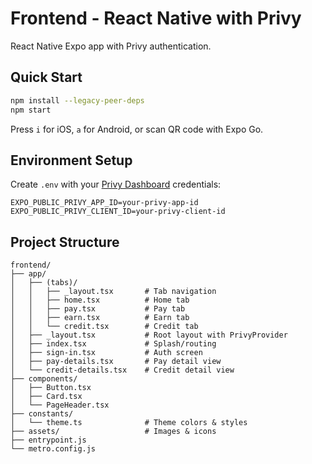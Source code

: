 # Frontend - React Native with Privy

React Native Expo app with Privy authentication.

## Quick Start

```bash
npm install --legacy-peer-deps
npm start
```

Press `i` for iOS, `a` for Android, or scan QR code with Expo Go.

## Environment Setup

Create `.env` with your [Privy Dashboard](https://dashboard.privy.io) credentials:

```
EXPO_PUBLIC_PRIVY_APP_ID=your-privy-app-id
EXPO_PUBLIC_PRIVY_CLIENT_ID=your-privy-client-id
```

## Project Structure

```
frontend/
├── app/
│   ├── (tabs)/
│   │   ├── _layout.tsx       # Tab navigation
│   │   ├── home.tsx          # Home tab
│   │   ├── pay.tsx           # Pay tab
│   │   ├── earn.tsx          # Earn tab
│   │   └── credit.tsx        # Credit tab
│   ├── _layout.tsx           # Root layout with PrivyProvider
│   ├── index.tsx             # Splash/routing
│   ├── sign-in.tsx           # Auth screen
│   ├── pay-details.tsx       # Pay detail view
│   └── credit-details.tsx    # Credit detail view
├── components/
│   ├── Button.tsx
│   ├── Card.tsx
│   └── PageHeader.tsx
├── constants/
│   └── theme.ts              # Theme colors & styles
├── assets/                   # Images & icons
├── entrypoint.js
└── metro.config.js
```
